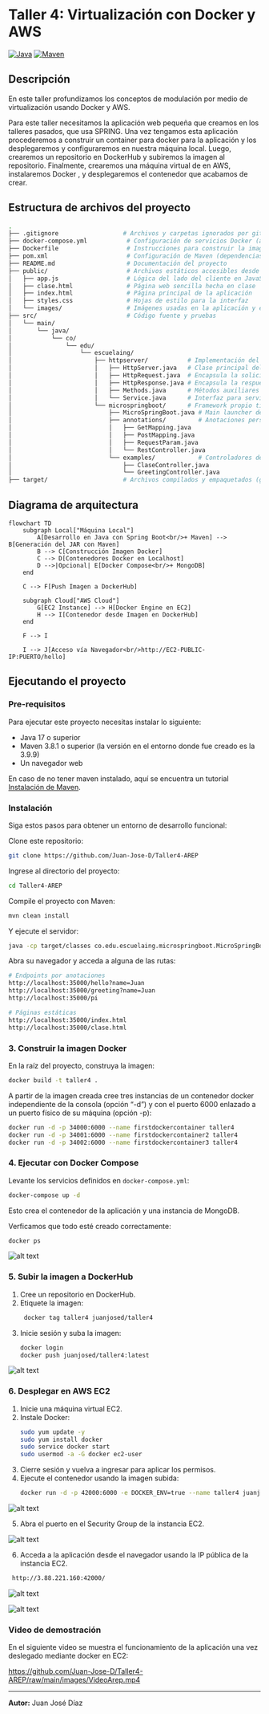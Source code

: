 # Taller 4: Virtualización con Docker y AWS

[![Java](https://img.shields.io/badge/Java-17%2B-blue.svg)](https://www.oracle.com/java/)
[![Maven](https://img.shields.io/badge/Maven-Build-brightgreen.svg)](https://maven.apache.org/)


## Descripción

En este taller profundizamos los conceptos de modulación por medio de virtualización usando Docker y AWS.


Para este taller necesitamos la aplicación web pequeña que creamos en los talleres pasados, que usa SPRING. Una vez tengamos esta aplicación procederemos a construir un container para docker para la aplicación y los desplegaremos y configuraremos en nuestra máquina local. Luego, crearemos un repositorio en DockerHub y subiremos la imagen al repositorio. Finalmente, crearemos una máquina virtual de en AWS, instalaremos Docker , y desplegaremos el contenedor que acabamos de crear.

## Estructura de archivos del proyecto

```bash
.
├── .gitignore                  # Archivos y carpetas ignorados por git
├── docker-compose.yml           # Configuración de servicios Docker (app y base de datos)
├── Dockerfile                   # Instrucciones para construir la imagen Docker de la app
├── pom.xml                      # Configuración de Maven (dependencias y build)
├── README.md                    # Documentación del proyecto
├── public/                      # Archivos estáticos accesibles desde el navegador
│   ├── app.js                   # Lógica del lado del cliente en JavaScript
│   ├── clase.html               # Página web sencilla hecha en clase
│   ├── index.html               # Página principal de la aplicación
│   ├── styles.css               # Hojas de estilo para la interfaz
│   └── images/                  # Imágenes usadas en la aplicación y el README
├── src/                         # Código fuente y pruebas
│   └── main/
│       └── java/
│           └── co/
│               └── edu/
│                   └── escuelaing/
│                       ├── httpserver/           # Implementación del servidor HTTP propio
│                       │   ├── HttpServer.java   # Clase principal del servidor
│                       │   ├── HttpRequest.java  # Encapsula la solicitud HTTP
│                       │   ├── HttpResponse.java # Encapsula la respuesta HTTP
│                       │   ├── Methods.java      # Métodos auxiliares
│                       │   └── Service.java      # Interfaz para servicios
│                       └── microspringboot/      # Framework propio tipo Spring
│                           ├── MicroSpringBoot.java # Main launcher del framework
│                           ├── annotations/         # Anotaciones personalizadas
│                           │   ├── GetMapping.java
│                           │   ├── PostMapping.java
│                           │   ├── RequestParam.java
│                           │   └── RestController.java
│                           └── examples/            # Controladores de ejemplo
│                               ├── ClaseController.java
│                               └── GreetingController.java
├── target/                     # Archivos compilados y empaquetados (generado por Maven)
```

## Diagrama de arquitectura

```mermaid
flowchart TD
    subgraph Local["Máquina Local"]
        A[Desarrollo en Java con Spring Boot<br/>+ Maven] --> B[Generación del JAR con Maven]
        B --> C[Construcción Imagen Docker]
        C --> D[Contenedores Docker en Localhost]
        D -->|Opcional| E[Docker Compose<br/>+ MongoDB]
    end

    C --> F[Push Imagen a DockerHub]

    subgraph Cloud["AWS Cloud"]
        G[EC2 Instance] --> H[Docker Engine en EC2]
        H --> I[Contenedor desde Imagen en DockerHub]
    end

    F --> I

    I --> J[Acceso vía Navegador<br/>http://EC2-PUBLIC-IP:PUERTO/hello]

```
## Ejecutando el proyecto

### Pre-requisitos

Para ejecutar este proyecto necesitas instalar lo siguiente:

- Java 17 o superior
- Maven 3.8.1 o superior (la versión en el entorno donde fue creado es la 3.9.9)
- Un navegador web
  
En caso de no tener maven instalado, aquí se encuentra un tutorial [Instalación de Maven](https://es.stackoverflow.com/questions/65317/como-instalar-maven-en-windows). 

### Instalación

Siga estos pasos para obtener un entorno de desarrollo funcional:

Clone este repositorio:

```bash
git clone https://github.com/Juan-Jose-D/Taller4-AREP
```

Ingrese al directorio del proyecto:

```bash
cd Taller4-AREP
```

Compile el proyecto con Maven:

```bash
mvn clean install
```

Y ejecute el servidor:

```bash
java -cp target/classes co.edu.escuelaing.microspringboot.MicroSpringBoot
```


Abra su navegador y acceda a alguna de las rutas:

```bash
# Endpoints por anotaciones
http://localhost:35000/hello?name=Juan
http://localhost:35000/greeting?name=Juan
http://localhost:35000/pi

# Páginas estáticas
http://localhost:35000/index.html
http://localhost:35000/clase.html
```

### 3. Construir la imagen Docker

En la raíz del proyecto, construya la imagen:

```sh
docker build -t taller4 .
```

A partir de la imagen creada cree tres instancias de un contenedor docker independiente de la consola (opción “-d”) y con el puerto 6000 enlazado a un puerto físico de su máquina (opción -p):


```sh
docker run -d -p 34000:6000 --name firstdockercontainer taller4
docker run -d -p 34001:6000 --name firstdockercontainer2 taller4
docker run -d -p 34002:6000 --name firstdockercontainer3 taller4
```



### 4. Ejecutar con Docker Compose

Levante los servicios definidos en `docker-compose.yml`:

```sh
docker-compose up -d
```

Esto crea el contenedor de la aplicación y una instancia de MongoDB.

Verficamos que todo esté creado correctamente:

```sh
docker ps
```

![alt text](/images/image.png)


### 5. Subir la imagen a DockerHub


1. Cree un repositorio en DockerHub.
2. Etiquete la imagen:
   ```sh
    docker tag taller4 juanjosed/taller4
   ```
3. Inicie sesión y suba la imagen:
   ```sh
   docker login
   docker push juanjosed/taller4:latest
   ```

![alt text](/images/image-1.png)

### 6. Desplegar en AWS EC2

1. Inicie una máquina virtual EC2.
2. Instale Docker:
   ```sh
   sudo yum update -y
   sudo yum install docker
   sudo service docker start
   sudo usermod -a -G docker ec2-user
   ```
3. Cierre sesión y vuelva a ingresar para aplicar los permisos.
4. Ejecute el contenedor usando la imagen subida:
   ```sh
   docker run -d -p 42000:6000 -e DOCKER_ENV=true --name taller4 juanjosed/taller4
   ```

![alt text](/images/image-2.png)


5. Abra el puerto en el Security Group de la instancia EC2.

![alt text](/images/image-3.png)

6. Acceda a la aplicación desde el navegador usando la IP pública de la instancia EC2.

  ```sh
   http://3.88.221.160:42000/
   ```
![alt text](/images/image-4.png)

![alt text](/images/image-5.png)

### Video de demostración

En el siguiente video se muestra el funcionamiento de la aplicación una vez deslegado mediante docker en EC2:

https://github.com/Juan-Jose-D/Taller4-AREP/raw/main/images/VideoArep.mp4

---

**Autor:** Juan José Díaz